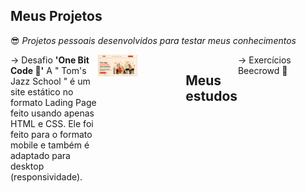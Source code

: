 ## Meus Projetos
&#128526;<i> Projetos pessoais desenvolvidos para testar meus conhecimentos</i>

<div style="display:flex; flex-direction:row">
  <div style="width:48%; align-self:left">
      &rarr; Desafio <b>'One Bit Code &#129311;'</b>
      <span>A " Tom's Jazz School " é um site estático no formato Lading Page feito usando apenas HTML e CSS. Ele foi feito para o formato mobile e também é adaptado para desktop (responsividade).</span>
  </div>
  <div style="width:48%; align-self:right">
      <img src="Lading Page (HTML e CSS)/public/assets/img/home_previw.png" width="45%">
  </div>
  
  ## Meus estudos
  <div style="width:48%; align-self:left">
      &rarr; Exercícios Beecrowd &#128029;
  </div>
</div>

